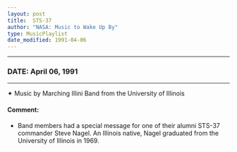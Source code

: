 ```yaml
---
layout: post
title:  STS-37
author: "NASA: Music to Wake Up By"
type: MusicPlaylist
date_modified: 1991-04-06
---
```


----
### DATE: April 06, 1991
----
✦ Music by Marching Illini Band from the University of Illinois

#### Comment:
* Band members had a special message for one of their alumni STS-37 commander Steve Nagel. An Illinois native, Nagel graduated from the University of Illinois in 1969.
